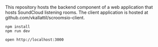 This repository hosts the backend component of a web application that hosts SoundCloud listening rooms. The client application is hosted at github.com/vkallattil/scroomsio-client.

```
npm install
npm run dev
```

```
open http://localhost:3000
```
